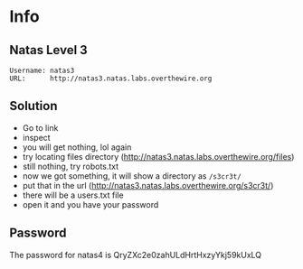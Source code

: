 # Info

## Natas Level 3

```
Username: natas3
URL:      http://natas3.natas.labs.overthewire.org
```

## Solution

- Go to link
- inspect
- you will get nothing, lol again
- try locating files directory (http://natas3.natas.labs.overthewire.org/files)
- still nothing, try robots.txt
- now we got something, it will show a directory as `/s3cr3t/`
- put that in the url (http://natas3.natas.labs.overthewire.org/s3cr3t/)
- there will be a users.txt file
- open it and you have your password



## Password

The password for natas4 is QryZXc2e0zahULdHrtHxzyYkj59kUxLQ

